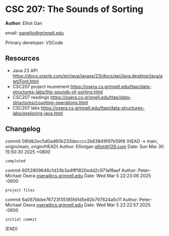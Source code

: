 # CSC 207: The Sounds of Sorting

**Author**: Elliot Gan

email: ganellio@grinnell.edu

Primary developer: VSCode

## Resources

+ Java 23 API https://docs.oracle.com/en/java/javase/23/docs/api/java.desktop/java/awt/Font.html
+ CSC207 project reuirement https://osera.cs.grinnell.edu/ttap/data-structures-labs/the-sounds-of-sorting.html
+ CSC207 readings https://osera.cs.grinnell.edu/ttap/data-structures/counting-operations.html
+ CSC207 labs https://osera.cs.grinnell.edu/ttap/data-structures-labs/exploring-java.html

## Changelog

commit 06fdb2ec5d0ad60b233decccc2b63849f97b59f8 (HEAD -> main, origin/main, origin/HEAD)
Author: Elliotgan <elliot@126.com>
Date:   Sun Mar 30 15:50:30 2025 +0800

    completed

commit 6052809646c1d33b3a4fff1820edd2c971af8aef
Author: Peter-Michael Osera <osera@cs.grinnell.edu>
Date:   Wed Mar 5 22:23:06 2025 -0600

    project files

commit 6a087bbbe76723f35185fd1d5e82b797624a5c11
Author: Peter-Michael Osera <osera@cs.grinnell.edu>
Date:   Wed Mar 5 22:22:57 2025 -0600

    initial commit
(END)